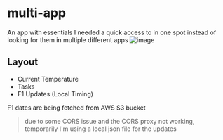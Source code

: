 # multi-app
An app with essentials I needed a quick access to in one spot instead of looking for them in multiple different apps
![image](https://github.com/heyitspreet/multi-app/assets/88761501/b5d5cf41-22cc-459b-8974-0b183075cbf6)

## Layout
- Current Temperature
- Tasks
- F1 Updates (Local Timing)

F1 dates are being fetched from AWS S3 bucket
> due to some CORS issue and the CORS proxy not working, temporarily I'm using a local json file for the updates
